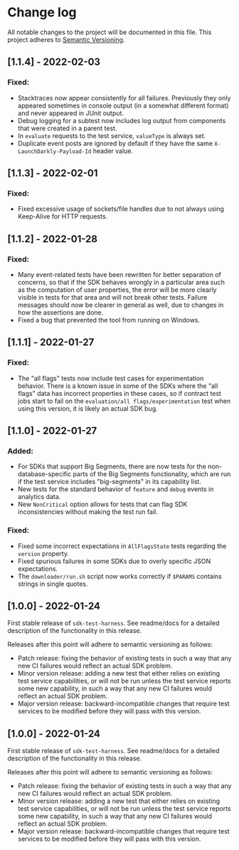 # Change log

All notable changes to the project will be documented in this file. This project adheres to [Semantic Versioning](http://semver.org).

## [1.1.4] - 2022-02-03
### Fixed:
- Stacktraces now appear consistently for all failures. Previously they only appeared sometimes in console output (in a somewhat different format) and never appeared in JUnit output.
- Debug logging for a subtest now includes log output from components that were created in a parent test.
- In `evaluate` requests to the test service, `valueType` is always set.
- Duplicate event posts are ignored by default if they have the same `X-LaunchDarkly-Payload-Id` header value.

## [1.1.3] - 2022-02-01
### Fixed:
- Fixed excessive usage of sockets/file handles due to not always using Keep-Alive for HTTP requests.

## [1.1.2] - 2022-01-28
### Fixed:
- Many event-related tests have been rewritten for better separation of concerns, so that if the SDK behaves wrongly in a particular area such as the computation of user properties, the error will be more clearly visible in tests for that area and will not break other tests. Failure messages should now be clearer in general as well, due to changes in how the assertions are done.
- Fixed a bug that prevented the tool from running on Windows.

## [1.1.1] - 2022-01-27
### Fixed:
- The "all flags" tests now include test cases for experimentation behavior. There is a known issue in some of the SDKs where the "all flags" data has incorrect properties in these cases, so if contract test jobs start to fail on the `evaluation/all flags/experimentation` test when using this version, it is likely an actual SDK bug.

## [1.1.0] - 2022-01-27
### Added:
- For SDKs that support Big Segments, there are now tests for the non-database-specific parts of the Big Segments functionality, which are run if the test service includes "big-segments" in its capability list.
- New tests for the standard behavior of `feature` and `debug` events in analytics data.
- New `NonCritical` option allows for tests that can flag SDK inconsistencies without making the test run fail.

### Fixed:
- Fixed some incorrect expectations in `AllFlagsState` tests regarding the `version` property.
- Fixed spurious failures in some SDKs due to overly specific JSON expectations.
- The `downloader/run.sh` script now works correctly if `$PARAMS` contains strings in single quotes.

## [1.0.0] - 2022-01-24
First stable release of `sdk-test-harness`. See readme/docs for a detailed description of the functionality in this release.

Releases after this point will adhere to semantic versioning as follows:

* Patch release: fixing the behavior of existing tests in such a way that any new CI failures would reflect an actual SDK problem.
* Minor version release: adding a new test that either relies on existing test service capabilities, or will not be run unless the test service reports some new capability, in such a way that any new CI failures would reflect an actual SDK problem.
* Major version release: backward-incompatible changes that require test services to be modified before they will pass with this version.

## [1.0.0] - 2022-01-24
First stable release of `sdk-test-harness`. See readme/docs for a detailed description of the functionality in this release.

Releases after this point will adhere to semantic versioning as follows:

* Patch release: fixing the behavior of existing tests in such a way that any new CI failures would reflect an actual SDK problem.
* Minor version release: adding a new test that either relies on existing test service capabilities, or will not be run unless the test service reports some new capability, in such a way that any new CI failures would reflect an actual SDK problem.
* Major version release: backward-incompatible changes that require test services to be modified before they will pass with this version.
